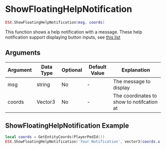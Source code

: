 # ShowFloatingHelpNotification

```lua
ESX.ShowFloatingHelpNotification(msg, coords)
```

This function shows a help notification with a message. These help notification support displaying button inputs, see [this list](https://pastebin.com/HPg8pYwi)

## Arguments

| Argument | Data Type | Optional | Default Value | Explanation                               |
| -------- | --------- | -------- | ------------- | ----------------------------------------- |
| msg      | string    | No       | -             | The message to display                    |
| coords   | Vector3   | No       | -             | The coordinates to show to notifcation at |

## ShowFloatingHelpNotification Example

```lua
local coords = GetEntityCoords(PlayerPedId())
ESX.ShowFloatingHelpNotification('Your Notification', vector3(coords.x, coords.y, coords.z))
```
